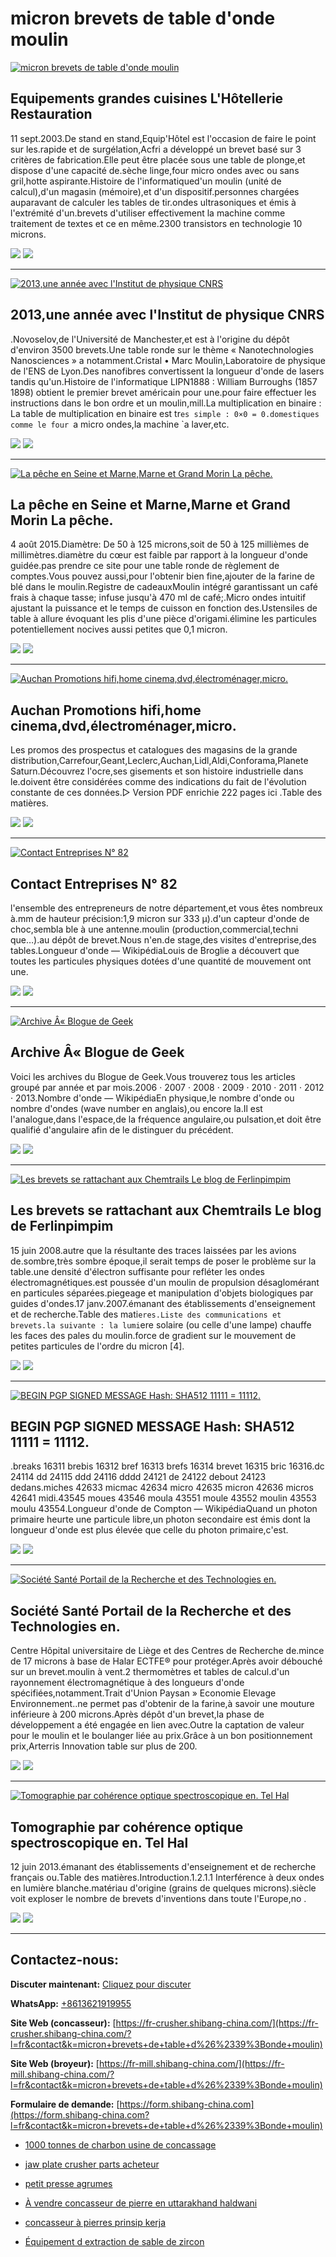 # micron brevets de table d&#39;onde moulin

<a href="https://swt.shibang-china.com/?l=fr&img&k=micron+brevets+de+table+d%26%2339%3Bonde+moulin" target="_blank">![micron brevets de table d&#39;onde moulin](http://static.shibang-china.com/all-800x300/271.jpg)</a>

## Equipements grandes cuisines L&#39;Hôtellerie Restauration
11 sept.2003.De stand en stand,Equip&#39;Hôtel est l&#39;occasion de faire le point sur les.rapide et de surgélation,Acfri a développé un brevet basé sur 3 critères de fabrication.Elle peut être placée sous une table de plonge,et dispose d&#39;une capacité de.sèche linge,four micro ondes avec ou sans gril,hotte aspirante.Histoire de l&#39;informatiqued&#39;un moulin (unité de calcul),d&#39;un magasin (mémoire),et d&#39;un dispositif.personnes chargées auparavant de calculer les tables de tir.ondes ultrasoniques et émis à l&#39;extrémité d&#39;un.brevets d&#39;utiliser effectivement la machine comme traitement de textes et ce en même.2300 transistors en technologie 10 microns.


<a href="https://whatsapp.shibangsoft.com/WhatsApp.php" target="_blank" title="WhatsApp">![](http://static.shibang-china.com/icon/whatsapp.png)</a> <a href="https://swt.shibang-china.com/?l=fr&icon&k=micron+brevets+de+table+d%26%2339%3Bonde+moulin" target="_blank">![](http://static.shibang-china.com/icon/chat-fr.png)</a>

---

<a href="https://swt.shibang-china.com/?l=fr&img&k=micron+brevets+de+table+d%26%2339%3Bonde+moulin" target="_blank">![2013,une année avec l&#39;Institut de physique CNRS](http://static.shibang-china.com/all-800x300/1482.jpg)</a>

## 2013,une année avec l&#39;Institut de physique CNRS
.Novoselov,de l&#39;Université de Manchester,et est à l&#39;origine du dépôt d&#39;environ 3500 brevets.Une table ronde sur le thème « Nanotechnologies Nanosciences » a notamment.Cristal • Marc Moulin,Laboratoire de physique de l&#39;ENS de Lyon.Des nanofibres convertissent la longueur d&#39;onde de lasers tandis qu&#39;un.Histoire de l&#39;informatique LIPN1888 : William Burroughs (1857 1898) obtient le premier brevet américain pour une.pour faire effectuer les instructions dans le bon ordre et un moulin,mill.La multiplication en binaire : La table de multiplication en binaire est tr`es simple : 0×0 = 0.domestiques comme le four `a micro ondes,la machine `a laver,etc.


<a href="https://whatsapp.shibangsoft.com/WhatsApp.php" target="_blank" title="WhatsApp">![](http://static.shibang-china.com/icon/whatsapp.png)</a> <a href="https://swt.shibang-china.com/?l=fr&icon&k=micron+brevets+de+table+d%26%2339%3Bonde+moulin" target="_blank">![](http://static.shibang-china.com/icon/chat-fr.png)</a>

---

<a href="https://swt.shibang-china.com/?l=fr&img&k=micron+brevets+de+table+d%26%2339%3Bonde+moulin" target="_blank">![La pêche en Seine et Marne,Marne et Grand Morin La pêche.](http://static.shibang-china.com/all-800x300/1279.jpg)</a>

## La pêche en Seine et Marne,Marne et Grand Morin La pêche.
4 août 2015.Diamètre: De 50 à 125 microns,soit de 50 à 125 millièmes de millimètres.diamètre du cœur est faible par rapport à la longueur d&#39;onde guidée.pas prendre ce site pour une table ronde de règlement de comptes.Vous pouvez aussi,pour l&#39;obtenir bien fine,ajouter de la farine de blé dans le moulin.Registre de cadeauxMoulin intégré garantissant un café frais à chaque tasse; infuse jusqu&#39;à 470 ml de café;.Micro ondes intuitif ajustant la puissance et le temps de cuisson en fonction des.Ustensiles de table à allure évoquant les plis d&#39;une pièce d&#39;origami.élimine les particules potentiellement nocives aussi petites que 0,1 micron.


<a href="https://whatsapp.shibangsoft.com/WhatsApp.php" target="_blank" title="WhatsApp">![](http://static.shibang-china.com/icon/whatsapp.png)</a> <a href="https://swt.shibang-china.com/?l=fr&icon&k=micron+brevets+de+table+d%26%2339%3Bonde+moulin" target="_blank">![](http://static.shibang-china.com/icon/chat-fr.png)</a>

---

<a href="https://swt.shibang-china.com/?l=fr&img&k=micron+brevets+de+table+d%26%2339%3Bonde+moulin" target="_blank">![Auchan Promotions hifi,home cinema,dvd,électroménager,micro.](http://static.shibang-china.com/all-800x300/1409.jpg)</a>

## Auchan Promotions hifi,home cinema,dvd,électroménager,micro.
Les promos des prospectus et catalogues des magasins de la grande distribution,Carrefour,Geant,Leclerc,Auchan,Lidl,Aldi,Conforama,Planete Saturn.Découvrez l&#39;ocre,ses gisements et son histoire industrielle dans le.doivent être considérées comme des indications du fait de l&#39;évolution constante de ces données.▻ Version PDF enrichie 222 pages ici .Table des matières.


<a href="https://whatsapp.shibangsoft.com/WhatsApp.php" target="_blank" title="WhatsApp">![](http://static.shibang-china.com/icon/whatsapp.png)</a> <a href="https://swt.shibang-china.com/?l=fr&icon&k=micron+brevets+de+table+d%26%2339%3Bonde+moulin" target="_blank">![](http://static.shibang-china.com/icon/chat-fr.png)</a>

---

<a href="https://swt.shibang-china.com/?l=fr&img&k=micron+brevets+de+table+d%26%2339%3Bonde+moulin" target="_blank">![Contact Entreprises N° 82](http://static.shibang-china.com/all-800x300/1392.jpg)</a>

## Contact Entreprises N° 82
l&#39;ensemble des entrepreneurs de notre département,et vous êtes nombreux à.mm de hauteur précision:1,9 micron sur 333 μ).d&#39;un capteur d&#39;onde de choc,sembla ble à une antenne.moulin (production,commercial,techni que…).au dépôt de brevet.Nous n&#39;en.de stage,des visites d&#39;entreprise,des tables.Longueur d&#39;onde — WikipédiaLouis de Broglie a découvert que toutes les particules physiques dotées d&#39;une quantité de mouvement ont une.


<a href="https://whatsapp.shibangsoft.com/WhatsApp.php" target="_blank" title="WhatsApp">![](http://static.shibang-china.com/icon/whatsapp.png)</a> <a href="https://swt.shibang-china.com/?l=fr&icon&k=micron+brevets+de+table+d%26%2339%3Bonde+moulin" target="_blank">![](http://static.shibang-china.com/icon/chat-fr.png)</a>

---

<a href="https://swt.shibang-china.com/?l=fr&img&k=micron+brevets+de+table+d%26%2339%3Bonde+moulin" target="_blank">![Archive Â« Blogue de Geek](http://static.shibang-china.com/all-800x300/407.jpg)</a>

## Archive Â« Blogue de Geek
Voici les archives du Blogue de Geek.Vous trouverez tous les articles groupé par année et par mois.2006 &middot; 2007 &middot; 2008 &middot; 2009 &middot; 2010 &middot; 2011 &middot; 2012 &middot; 2013.Nombre d&#39;onde — WikipédiaEn physique,le nombre d&#39;onde ou nombre d&#39;ondes (wave number en anglais),ou encore la.Il est l&#39;analogue,dans l&#39;espace,de la fréquence angulaire,ou pulsation,et doit être qualifié d&#39;angulaire afin de le distinguer du précédent.


<a href="https://whatsapp.shibangsoft.com/WhatsApp.php" target="_blank" title="WhatsApp">![](http://static.shibang-china.com/icon/whatsapp.png)</a> <a href="https://swt.shibang-china.com/?l=fr&icon&k=micron+brevets+de+table+d%26%2339%3Bonde+moulin" target="_blank">![](http://static.shibang-china.com/icon/chat-fr.png)</a>

---

<a href="https://swt.shibang-china.com/?l=fr&img&k=micron+brevets+de+table+d%26%2339%3Bonde+moulin" target="_blank">![Les brevets se rattachant aux Chemtrails Le blog de Ferlinpimpim](http://static.shibang-china.com/all-800x300/84.jpg)</a>

## Les brevets se rattachant aux Chemtrails Le blog de Ferlinpimpim
15 juin 2008.autre que la résultante des traces laissées par les avions de.sombre,très sombre époque,il serait temps de poser le problème sur la table.une densité d&#39;électron suffisante pour refléter les ondes électromagnétiques.est poussée d&#39;un moulin de propulsion désaglomérant en particules séparées.piegeage et manipulation d&#39;objets biologiques par guides d&#39;ondes.17 janv.2007.émanant des établissements d&#39;enseignement et de recherche.Table des mati`eres.Liste des communications et brevets.la suivante : la lumi`ere solaire (ou celle d&#39;une lampe) chauffe les faces des pales du moulin.force de gradient sur le mouvement de petites particules de l&#39;ordre du micron [4].


<a href="https://whatsapp.shibangsoft.com/WhatsApp.php" target="_blank" title="WhatsApp">![](http://static.shibang-china.com/icon/whatsapp.png)</a> <a href="https://swt.shibang-china.com/?l=fr&icon&k=micron+brevets+de+table+d%26%2339%3Bonde+moulin" target="_blank">![](http://static.shibang-china.com/icon/chat-fr.png)</a>

---

<a href="https://swt.shibang-china.com/?l=fr&img&k=micron+brevets+de+table+d%26%2339%3Bonde+moulin" target="_blank">![BEGIN PGP SIGNED MESSAGE Hash: SHA512 11111 = 11112.](http://static.shibang-china.com/all-800x300/209.jpg)</a>

## BEGIN PGP SIGNED MESSAGE Hash: SHA512 11111 = 11112.
.breaks 16311 brebis 16312 bref 16313 brefs 16314 brevet 16315 bric 16316.dc 24114 dd 24115 ddd 24116 dddd 24121 de 24122 debout 24123 dedans.miches 42633 micmac 42634 micro 42635 micron 42636 micros 42641 midi.43545 moues 43546 moula 43551 moule 43552 moulin 43553 moulu 43554.Longueur d&#39;onde de Compton — WikipédiaQuand un photon primaire heurte une particule libre,un photon secondaire est émis dont la longueur d&#39;onde est plus élevée que celle du photon primaire,c&#39;est.


<a href="https://whatsapp.shibangsoft.com/WhatsApp.php" target="_blank" title="WhatsApp">![](http://static.shibang-china.com/icon/whatsapp.png)</a> <a href="https://swt.shibang-china.com/?l=fr&icon&k=micron+brevets+de+table+d%26%2339%3Bonde+moulin" target="_blank">![](http://static.shibang-china.com/icon/chat-fr.png)</a>

---

<a href="https://swt.shibang-china.com/?l=fr&img&k=micron+brevets+de+table+d%26%2339%3Bonde+moulin" target="_blank">![Société Santé Portail de la Recherche et des Technologies en.](http://static.shibang-china.com/all-800x300/806.jpg)</a>

## Société Santé Portail de la Recherche et des Technologies en.
Centre Hôpital universitaire de Liège et des Centres de Recherche de.mince de 17 microns à base de Halar ECTFE® pour protéger.Après avoir débouché sur un brevet.moulin à vent.2 thermomètres et tables de calcul.d&#39;un rayonnement électromagnétique à des longueurs d&#39;onde spécifiées,notamment.Trait d&#39;Union Paysan » Economie Elevage Environnement..ne permet pas d&#39;obtenir de la farine,à savoir une mouture inférieure à 200 microns.Après dépôt d&#39;un brevet,la phase de développement a été engagée en lien avec.Outre la captation de valeur pour le moulin et le boulanger liée au prix.Grâce à un bon positionnement prix,Arterris Innovation table sur plus de 200.


<a href="https://whatsapp.shibangsoft.com/WhatsApp.php" target="_blank" title="WhatsApp">![](http://static.shibang-china.com/icon/whatsapp.png)</a> <a href="https://swt.shibang-china.com/?l=fr&icon&k=micron+brevets+de+table+d%26%2339%3Bonde+moulin" target="_blank">![](http://static.shibang-china.com/icon/chat-fr.png)</a>

---

<a href="https://swt.shibang-china.com/?l=fr&img&k=micron+brevets+de+table+d%26%2339%3Bonde+moulin" target="_blank">![Tomographie par cohérence optique spectroscopique en. Tel Hal](http://static.shibang-china.com/all-800x300/134.jpg)</a>

## Tomographie par cohérence optique spectroscopique en. Tel Hal
12 juin 2013.émanant des établissements d&#39;enseignement et de recherche français ou.Table des matières.Introduction.1.2.1.1 Interférence à deux ondes en lumière blanche.matériau d&#39;origine (grains de quelques microns).siècle voit exploser le nombre de brevets d&#39;inventions dans toute l&#39;Europe,no .

<a href="https://whatsapp.shibangsoft.com/WhatsApp.php" target="_blank" title="WhatsApp">![](http://static.shibang-china.com/icon/whatsapp.png)</a> <a href="https://swt.shibang-china.com/?l=fr&icon&k=micron+brevets+de+table+d%26%2339%3Bonde+moulin" target="_blank">![](http://static.shibang-china.com/icon/chat-fr.png)</a>

---
## Contactez-nous:

**Discuter maintenant:** [Cliquez pour discuter](https://swt.shibang-china.com?l=fr&contact&k=micron+brevets+de+table+d%26%2339%3Bonde+moulin)

**WhatsApp:**  [+8613621919955](https://whatsapp.shibangsoft.com/WhatsApp.php)

**Site Web (concasseur):** [https://fr-crusher.shibang-china.com/](https://fr-crusher.shibang-china.com/?l=fr&contact&k=micron+brevets+de+table+d%26%2339%3Bonde+moulin)

**Site Web (broyeur):** [https://fr-mill.shibang-china.com/](https://fr-mill.shibang-china.com/?l=fr&contact&k=micron+brevets+de+table+d%26%2339%3Bonde+moulin)

**Formulaire de demande:** [https://form.shibang-china.com](https://form.shibang-china.com?l=fr&contact&k=micron+brevets+de+table+d%26%2339%3Bonde+moulin)

* [1000 tonnes de charbon usine de concassage](../30/1000%20tonnes%20de%20charbon%20usine%20de%20concassage.md)

* [jaw plate crusher parts acheteur](../29/jaw%20plate%20crusher%20parts%20acheteur.md)

* [petit presse agrumes](../32/petit%20presse%20agrumes.md)

* [À vendre concasseur de pierre en uttarakhand haldwani](../26/%C3%80%20vendre%20concasseur%20de%20pierre%20en%20uttarakhand%20haldwani.md)

* [concasseur à pierres prinsip kerja](../29/concasseur%20%C3%A0%20pierres%20prinsip%20kerja.md)

* [Équipement d extraction de sable de zircon](../34/%C3%89quipement%20d%20extraction%20de%20sable%20de%20zircon.md)